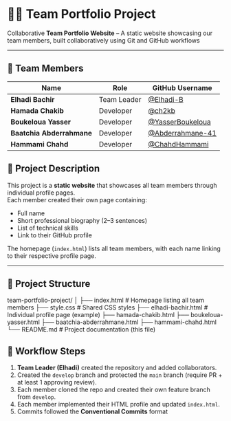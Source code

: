 # 🧑‍💻 Team Portfolio Project
Collaborative **Team Portfolio Website** – A static website showcasing our team members, built collaboratively using Git and GitHub workflows

---

## 👥 Team Members

| Name | Role | GitHub Username |
|------|------|------------------|
| **Elhadi Bachir** | Team Leader | [@Elhadi-B](https://github.com/Elhadi-B) |
| **Hamada Chakib** | Developer | [@ch2kb](https://github.com/Ch2k5) |
| **Boukeloua Yasser** | Developer | [@YasserBoukeloua](https://github.com/YasserBoukeloua) |
| **Baatchia Abderrahmane** | Developer | [@Abderrahmane-41](https://github.com/Abderrahmane-41) |
| **Hammami Chahd** | Developer | [@ChahdHammami](https://github.com/ChahdHammami) 


## 📌 Project Description

This project is a **static website** that showcases all team members through individual profile pages.  
Each member created their own page containing:
- Full name  
- Short professional biography (2–3 sentences)  
- List of technical skills  
- Link to their GitHub profile  

The homepage (`index.html`) lists all team members, with each name linking to their respective profile page.

---

## 🧱 Project Structure
team-portfolio-project/
│
├── index.html # Homepage listing all team members
├── style.css # Shared CSS styles
├── elhadi-bachir.html # Individual profile page (example)
├── hamada-chakib.html
├── boukeloua-yasser.html
├── baatchia-abderrahmane.html
├── hammami-chahd.html
└── README.md # Project documentation (this file)



## 🧩 Workflow Steps

1. **Team Leader (Elhadi)** created the repository and added collaborators.  
2. Created the `develop` branch and protected the `main` branch (require PR + at least 1 approving review).  
3. Each member cloned the repo and created their own feature branch from `develop`.  
4. Each member implemented their HTML profile and updated `index.html`.  
5. Commits followed the **Conventional Commits** format